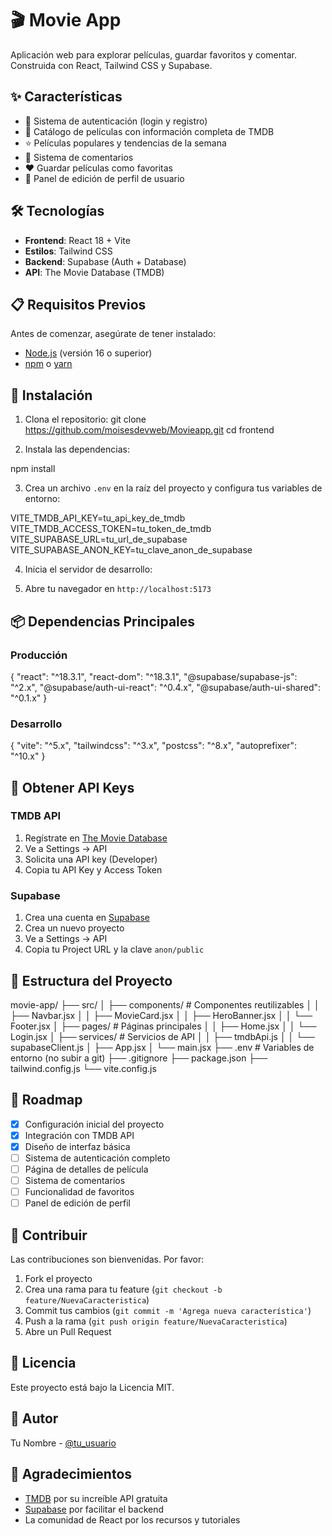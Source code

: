 # 🎬 Movie App

Aplicación web para explorar películas, guardar favoritos y comentar. Construida con React, Tailwind CSS y Supabase.

## ✨ Características

- 🔐 Sistema de autenticación (login y registro)
- 🎥 Catálogo de películas con información completa de TMDB
- ⭐ Películas populares y tendencias de la semana
- 💬 Sistema de comentarios
- ❤️ Guardar películas como favoritas
- 👤 Panel de edición de perfil de usuario

## 🛠️ Tecnologías

- **Frontend**: React 18 + Vite
- **Estilos**: Tailwind CSS
- **Backend**: Supabase (Auth + Database)
- **API**: The Movie Database (TMDB)

## 📋 Requisitos Previos

Antes de comenzar, asegúrate de tener instalado:

- [Node.js](https://nodejs.org/) (versión 16 o superior)
- [npm](https://www.npmjs.com/) o [yarn](https://yarnpkg.com/)

## 🚀 Instalación

1. Clona el repositorio:
git clone https://github.com/moisesdevweb/Movieapp.git
cd frontend

2. Instala las dependencias:

npm install

3. Crea un archivo `.env` en la raíz del proyecto y configura tus variables de entorno:

VITE_TMDB_API_KEY=tu_api_key_de_tmdb
VITE_TMDB_ACCESS_TOKEN=tu_token_de_tmdb
VITE_SUPABASE_URL=tu_url_de_supabase
VITE_SUPABASE_ANON_KEY=tu_clave_anon_de_supabase

4. Inicia el servidor de desarrollo:

5. Abre tu navegador en `http://localhost:5173`

## 📦 Dependencias Principales

### Producción

{
"react": "^18.3.1",
"react-dom": "^18.3.1",
"@supabase/supabase-js": "^2.x",
"@supabase/auth-ui-react": "^0.4.x",
"@supabase/auth-ui-shared": "^0.1.x"
}


### Desarrollo

{
"vite": "^5.x",
"tailwindcss": "^3.x",
"postcss": "^8.x",
"autoprefixer": "^10.x"
}


## 🔑 Obtener API Keys

### TMDB API
1. Regístrate en [The Movie Database](https://www.themoviedb.org/)
2. Ve a Settings → API
3. Solicita una API key (Developer)
4. Copia tu API Key y Access Token

### Supabase
1. Crea una cuenta en [Supabase](https://supabase.com/)
2. Crea un nuevo proyecto
3. Ve a Settings → API
4. Copia tu Project URL y la clave `anon/public`

## 📁 Estructura del Proyecto

movie-app/
├── src/
│ ├── components/ # Componentes reutilizables
│ │ ├── Navbar.jsx
│ │ ├── MovieCard.jsx
│ │ ├── HeroBanner.jsx
│ │ └── Footer.jsx
│ ├── pages/ # Páginas principales
│ │ ├── Home.jsx
│ │ └── Login.jsx
│ ├── services/ # Servicios de API
│ │ ├── tmdbApi.js
│ │ └── supabaseClient.js
│ ├── App.jsx
│ └── main.jsx
├── .env # Variables de entorno (no subir a git)
├── .gitignore
├── package.json
├── tailwind.config.js
└── vite.config.js


## 🎯 Roadmap

- [x] Configuración inicial del proyecto
- [x] Integración con TMDB API
- [x] Diseño de interfaz básica
- [ ] Sistema de autenticación completo
- [ ] Página de detalles de película
- [ ] Sistema de comentarios
- [ ] Funcionalidad de favoritos
- [ ] Panel de edición de perfil

## 🤝 Contribuir

Las contribuciones son bienvenidas. Por favor:

1. Fork el proyecto
2. Crea una rama para tu feature (`git checkout -b feature/NuevaCaracteristica`)
3. Commit tus cambios (`git commit -m 'Agrega nueva característica'`)
4. Push a la rama (`git push origin feature/NuevaCaracteristica`)
5. Abre un Pull Request

## 📝 Licencia

Este proyecto está bajo la Licencia MIT.

## 👤 Autor

Tu Nombre - [@tu_usuario](https://github.com/tu-usuario)

## 🙏 Agradecimientos

- [TMDB](https://www.themoviedb.org/) por su increíble API gratuita
- [Supabase](https://supabase.com/) por facilitar el backend
- La comunidad de React por los recursos y tutoriales
